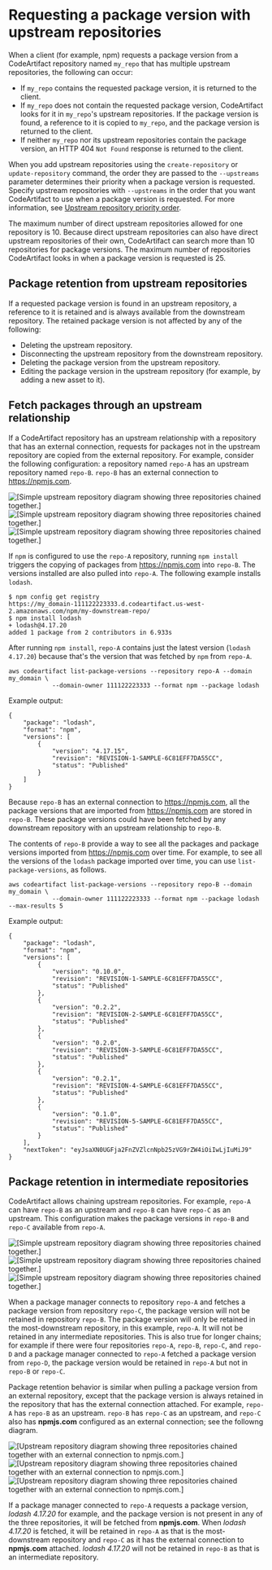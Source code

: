 # Requesting a package version with upstream repositories<a name="repo-upstream-behavior"></a>

 When a client \(for example, npm\) requests a package version from a CodeArtifact repository named `my_repo` that has multiple upstream repositories, the following can occur: 
+  If `my_repo` contains the requested package version, it is returned to the client\. 
+  If `my_repo` does not contain the requested package version, CodeArtifact looks for it in `my_repo`'s upstream repositories\. If the package version is found, a reference to it is copied to `my_repo`, and the package version is returned to the client\. 
+  If neither `my_repo` nor its upstream repositories contain the package version, an HTTP 404 `Not Found` response is returned to the client\.

 When you add upstream repositories using the `create-repository` or `update-repository` command, the order they are passed to the `--upstreams` parameter determines their priority when a package version is requested\. Specify upstream repositories with `--upstreams` in the order that you want CodeArtifact to use when a package version is requested\. For more information, see [Upstream repository priority order](repo-upstream-search-order.md)\. 

 The maximum number of direct upstream repositories allowed for one repository is 10\. Because direct upstream repositories can also have direct upstream repositories of their own, CodeArtifact can search more than 10 repositories for package versions\. The maximum number of repositories CodeArtifact looks in when a package version is requested is 25\. 

## Package retention from upstream repositories<a name="package-retention-upstream-repos"></a>

 If a requested package version is found in an upstream repository, a reference to it is retained and is always available from the downstream repository\. The retained package version is not affected by any of the following: 
+  Deleting the upstream repository\. 
+  Disconnecting the upstream repository from the downstream repository\. 
+  Deleting the package version from the upstream repository\. 
+  Editing the package version in the upstream repository \(for example, by adding a new asset to it\)\. 

## Fetch packages through an upstream relationship<a name="fetching-packages-through-an-upstream-relationship"></a>

If a CodeArtifact repository has an upstream relationship with a repository that has an external connection, requests for packages not in the upstream repository are copied from the external repository\. For example, consider the following configuration: a repository named `repo-A` has an upstream repository named `repo-B`\. `repo-B` has an external connection to [https://npmjs\.com](https://npmjs.com)\.

![\[Simple upstream repository diagram showing three repositories chained together.\]](http://docs.aws.amazon.com/codeartifact/latest/ug/)![\[Simple upstream repository diagram showing three repositories chained together.\]](http://docs.aws.amazon.com/codeartifact/latest/ug/)![\[Simple upstream repository diagram showing three repositories chained together.\]](http://docs.aws.amazon.com/codeartifact/latest/ug/)

If `npm` is configured to use the `repo-A` repository, running `npm install` triggers the copying of packages from [https://npmjs\.com](https://npmjs.com) into `repo-B`\. The versions installed are also pulled into `repo-A`\. The following example installs `lodash`\.

```
$ npm config get registry
https://my_domain-111122223333.d.codeartifact.us-west-2.amazonaws.com/npm/my-downstream-repo/
$ npm install lodash
+ lodash@4.17.20
added 1 package from 2 contributors in 6.933s
```

After running `npm install`, `repo-A` contains just the latest version \(`lodash 4.17.20`\) because that's the version that was fetched by `npm` from `repo-A`\.

```
aws codeartifact list-package-versions --repository repo-A --domain my_domain \
            --domain-owner 111122223333 --format npm --package lodash
```

Example output:

```
{
    "package": "lodash",
    "format": "npm",
    "versions": [
        {
            "version": "4.17.15",
            "revision": "REVISION-1-SAMPLE-6C81EFF7DA55CC",
            "status": "Published"
        }
    ]
}
```

 Because `repo-B` has an external connection to [https://npmjs\.com](https://npmjs.com), all the package versions that are imported from [https://npmjs\.com](https://npmjs.com) are stored in `repo-B`\. These package versions could have been fetched by any downstream repository with an upstream relationship to `repo-B`\. 

The contents of `repo-B` provide a way to see all the packages and package versions imported from [https://npmjs\.com](https://npmjs.com) over time\. For example, to see all the versions of the `lodash` package imported over time, you can use `list-package-versions`, as follows\.

```
aws codeartifact list-package-versions --repository repo-B --domain my_domain \
            --domain-owner 111122223333 --format npm --package lodash --max-results 5
```

Example output:

```
{
    "package": "lodash",
    "format": "npm",
    "versions": [
        {
            "version": "0.10.0",
            "revision": "REVISION-1-SAMPLE-6C81EFF7DA55CC",
            "status": "Published"
        },
        {
            "version": "0.2.2",
            "revision": "REVISION-2-SAMPLE-6C81EFF7DA55CC",
            "status": "Published"
        },
        {
            "version": "0.2.0",
            "revision": "REVISION-3-SAMPLE-6C81EFF7DA55CC",
            "status": "Published"
        },
        {
            "version": "0.2.1",
            "revision": "REVISION-4-SAMPLE-6C81EFF7DA55CC",
            "status": "Published"
        },
        {
            "version": "0.1.0",
            "revision": "REVISION-5-SAMPLE-6C81EFF7DA55CC",
            "status": "Published"
        }
    ],
    "nextToken": "eyJsaXN0UGFja2FnZVZlcnNpb25zVG9rZW4iOiIwLjIuMiJ9"
}
```

## Package retention in intermediate repositories<a name="package-retention-intermediate-repositories"></a>

 CodeArtifact allows chaining upstream repositories\. For example, `repo-A` can have `repo-B` as an upstream and `repo-B` can have `repo-C` as an upstream\. This configuration makes the package versions in `repo-B` and `repo-C` available from `repo-A`\. 

![\[Simple upstream repository diagram showing three repositories chained together.\]](http://docs.aws.amazon.com/codeartifact/latest/ug/)![\[Simple upstream repository diagram showing three repositories chained together.\]](http://docs.aws.amazon.com/codeartifact/latest/ug/)![\[Simple upstream repository diagram showing three repositories chained together.\]](http://docs.aws.amazon.com/codeartifact/latest/ug/)

 When a package manager connects to repository `repo-A` and fetches a package version from repository `repo-C`, the package version will not be retained in repository `repo-B`\. The package version will only be retained in the most\-downstream repository, in this example, `repo-A`\. It will not be retained in any intermediate repositories\. This is also true for longer chains; for example if there were four repositories `repo-A`, `repo-B`, `repo-C`, and `repo-D` and a package manager connected to `repo-A` fetched a package version from `repo-D`, the package version would be retained in `repo-A` but not in `repo-B` or `repo-C`\. 

 Package retention behavior is similar when pulling a package version from an external repository, except that the package version is always retained in the repository that has the external connection attached\. For example, `repo-A` has `repo-B` as an upstream\. `repo-B` has `repo-C` as an upstream, and `repo-C` also has **npmjs\.com** configured as an external connection; see the followng diagram\.

![\[Upstream repository diagram showing three repositories chained together with an external connection to npmjs.com.\]](http://docs.aws.amazon.com/codeartifact/latest/ug/)![\[Upstream repository diagram showing three repositories chained together with an external connection to npmjs.com.\]](http://docs.aws.amazon.com/codeartifact/latest/ug/)![\[Upstream repository diagram showing three repositories chained together with an external connection to npmjs.com.\]](http://docs.aws.amazon.com/codeartifact/latest/ug/)

 If a package manager connected to `repo-A` requests a package version, *lodash 4\.17\.20* for example, and the package version is not present in any of the three repositories, it will be fetched from **npmjs\.com**\. When *lodash 4\.17\.20* is fetched, it will be retained in `repo-A` as that is the most\-downstream repository and `repo-C` as it has the external connection to **npmjs\.com** attached\. *lodash 4\.17\.20* will not be retained in `repo-B` as that is an intermediate repository\. 
